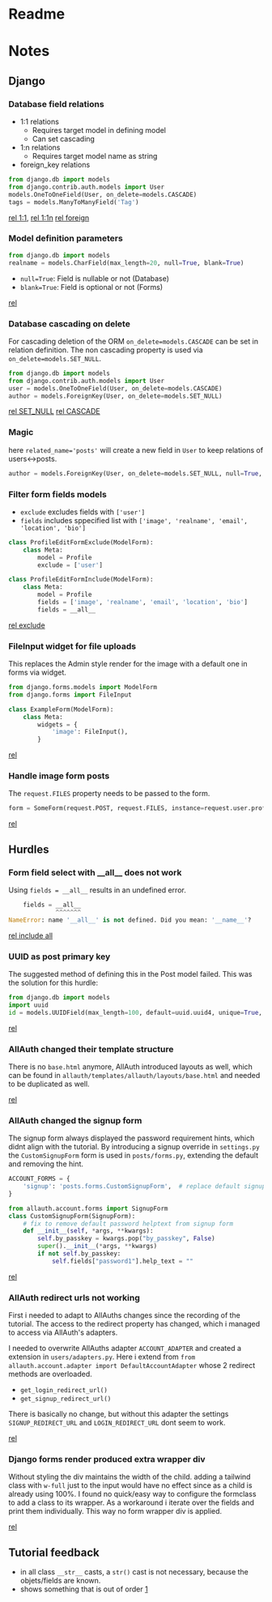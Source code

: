 # Readme

# Notes

## Django

### Database field relations
- 1:1 relations
  - Requires target model in defining model
  - Can set cascading
- 1:n relations
  - Requires target model name as string
- foreign_key relations
```python
from django.db import models
from django.contrib.auth.models import User
models.OneToOneField(User, on_delete=models.CASCADE)
tags = models.ManyToManyField('Tag')
```
[rel 1:1](https://youtu.be/jGHmbpaix7k?list=PL5E1F5cTSTtTAIw_lBp1hE8nAKfCXgUpW&t=352),
[rel 1:1n](https://youtu.be/dhSVKFgkL5M?list=PL5E1F5cTSTtTAIw_lBp1hE8nAKfCXgUpW&t=40)
[rel foreign](https://youtu.be/8eD7NyMZdg8?list=PL5E1F5cTSTtTAIw_lBp1hE8nAKfCXgUpW&t=72)
### Model definition parameters
```python
from django.db import models
realname = models.CharField(max_length=20, null=True, blank=True)
```
- `null=True`: Field is nullable or not (Database)
- `blank=True`: Field is optional or not (Forms)

[rel](https://youtu.be/jGHmbpaix7k?list=PL5E1F5cTSTtTAIw_lBp1hE8nAKfCXgUpW&t=479)
### Database cascading on delete

For cascading deletion of the ORM `on_delete=models.CASCADE` can be set in relation definition.
The non cascading property is used via `on_delete=models.SET_NULL`.
```python
from django.db import models
from django.contrib.auth.models import User
user = models.OneToOneField(User, on_delete=models.CASCADE)
author = models.ForeignKey(User, on_delete=models.SET_NULL)
```
[rel SET_NULL](https://youtu.be/8eD7NyMZdg8?list=PL5E1F5cTSTtTAIw_lBp1hE8nAKfCXgUpW&t=97)
[rel CASCADE](https://youtu.be/jGHmbpaix7k?list=PL5E1F5cTSTtTAIw_lBp1hE8nAKfCXgUpW&t=401)

### Magic

here `related_name='posts'` will create a new field in `User` to keep relations of users<->posts.
```python
author = models.ForeignKey(User, on_delete=models.SET_NULL, null=True, related_name='posts')
```
### Filter form fields models
- `exclude` excludes fields with `['user']`
- `fields` includes sppecified list with `['image', 'realname', 'email', 'location', 'bio']`

```python
class ProfileEditFormExclude(ModelForm):
    class Meta:
        model = Profile
        exclude = ['user']

class ProfileEditFormInclude(ModelForm):
    class Meta:
        model = Profile
        fields = ['image', 'realname', 'email', 'location', 'bio']
        fields = __all__
```
[rel exclude](https://youtu.be/jGHmbpaix7k?list=PL5E1F5cTSTtTAIw_lBp1hE8nAKfCXgUpW&t=1293)

### FileInput widget for file uploads
This replaces the Admin style render for the image with a default one in forms via widget.
```python
from django.forms.models import ModelForm
from django.forms import FileInput

class ExampleForm(ModelForm):
    class Meta:
        widgets = {
            'image': FileInput(),
        }
```
[rel](https://youtu.be/jGHmbpaix7k?list=PL5E1F5cTSTtTAIw_lBp1hE8nAKfCXgUpW&t=1333)

### Handle image form posts
The `request.FILES` property needs to be passed to the form.
```python
form = SomeForm(request.POST, request.FILES, instance=request.user.profile)
```
[rel](https://youtu.be/jGHmbpaix7k?list=PL5E1F5cTSTtTAIw_lBp1hE8nAKfCXgUpW&t=1409)
## Hurdles

### Form field select with \_\_all__ does not work
Using `fields = __all__` results in an undefined error. 
```python
    fields = __all__
             ^^^^^^^
NameError: name '__all__' is not defined. Did you mean: '__name__'?
```
[rel include all](https://youtu.be/eXFMz0QRNDY?list=PL5E1F5cTSTtTAIw_lBp1hE8nAKfCXgUpW&t=1455)

### UUID as post primary key

The suggested method of defining this in the Post model failed.
This was the solution for this hurdle:
```python
from django.db import models
import uuid
id = models.UUIDField(max_length=100, default=uuid.uuid4, unique=True, primary_key=True, editable=False)
```
[rel](https://youtu.be/eXFMz0QRNDY?list=PL5E1F5cTSTtTAIw_lBp1hE8nAKfCXgUpW&t=343)
### AllAuth changed their template structure

There is no `base.html` anymore, AllAuth introduced layouts as well, 
which can be found in `allauth/templates/allauth/layouts/base.html` and needed to be duplicated as well.

[rel](https://youtu.be/gamULNTZsMM?list=PL5E1F5cTSTtTAIw_lBp1hE8nAKfCXgUpW&t=677)
### AllAuth changed the signup form

The  signup form always displayed the password requirement hints, which didnt align with the tutorial.
By introducing a signup override in `settings.py` the `CustomSignupForm` form is used in `posts/forms.py`, 
extending the default and removing the hint.

```python
ACCOUNT_FORMS = {
    'signup': 'posts.forms.CustomSignupForm',  # replace default signup form on signup, to remove password hints help.
}
```
```python
from allauth.account.forms import SignupForm
class CustomSignupForm(SignupForm):
    # fix to remove default password helptext from signup form
    def __init__(self, *args, **kwargs):
        self.by_passkey = kwargs.pop("by_passkey", False)
        super().__init__(*args, **kwargs)
        if not self.by_passkey:
            self.fields["password1"].help_text = ""

```
[rel](https://youtu.be/gamULNTZsMM?list=PL5E1F5cTSTtTAIw_lBp1hE8nAKfCXgUpW&t=768)
### AllAuth redirect urls not working
First i needed to adapt to AllAuths changes since the recording of the tutorial. 
The access to the redirect property has changed, which i managed to access via AllAuth's adapters.

I needed to overwrite AllAuths adapter `ACCOUNT_ADAPTER` and created a extension in `users/adapters.py`.
Here i extend from `from allauth.account.adapter import DefaultAccountAdapter` whose 2 redirect methods are overloaded.
- `get_login_redirect_url()`
- `get_signup_redirect_url()`

There is basically no change, but without this adapter the settings `SIGNUP_REDIRECT_URL` and `LOGIN_REDIRECT_URL`
dont seem to work.

[rel](https://youtu.be/GBOmZRfBR-g?list=PL5E1F5cTSTtTAIw_lBp1hE8nAKfCXgUpW&t=889)
### Django forms render produced extra wrapper div
Without styling the div maintains the width of the child.
adding a tailwind class with `w-full` just to the input would have no effect since as a child is already using 100%.
I found no quick/easy way to configure the formclass to add a class to its wrapper.
As a workaround i iterate over the fields and print them individually.
This way no form wrapper div is applied.

[rel](https://youtu.be/T5Jfb_LkoV0?list=PL5E1F5cTSTtTAIw_lBp1hE8nAKfCXgUpW&t=665)
## Tutorial feedback
- in all class `__str__` casts, a `str()` cast is not necessary, because the objets/fields are known.
- shows something that is out of order [1](https://www.youtube.com/watch?v=8eD7NyMZdg8&lc=UgxdwJ4u0-KA3Q83OhZ4AaABAg)